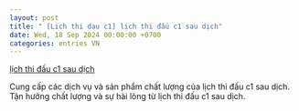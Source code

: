 ```yaml
---
layout: post
title: " [Lich thi dau c1] lịch thi đấu c1 sau dịch"
date: Wed, 18 Sep 2024 00:00:00 +0700
categories: entries VN
---
```

[lịch thi đấu c1 sau dịch](https://www.bienphong.com.vn/44312139.htm)

Cung cấp các dịch vụ và sản phẩm chất lượng của lịch thi đấu c1 sau dịch. Tận hưởng chất lượng và sự hài lòng từ lịch thi đấu c1 sau dịch.️

